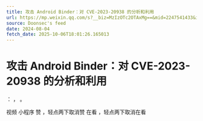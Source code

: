 ```yaml
---
title: 攻击 Android Binder：对 CVE-2023-20938 的分析和利用
url: https://mp.weixin.qq.com/s?__biz=MzIzOTc2OTAxMg==&mid=2247541433&idx=2&sn=d4dc4322a484857f1bbf7f792e5d445e
source: Doonsec's feed
date: 2024-08-04
fetch_date: 2025-10-06T18:01:26.165013
---
```


# 攻击 Android Binder：对 CVE-2023-20938 的分析和利用

：
，
。

视频
小程序
赞
，轻点两下取消赞
在看
，轻点两下取消在看